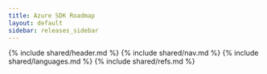 ```yaml
---
title: Azure SDK Roadmap
layout: default
sidebar: releases_sidebar
---
```

{% include shared/header.md %}
{% include shared/nav.md %}
{% include shared/languages.md %}
{% include shared/refs.md %}